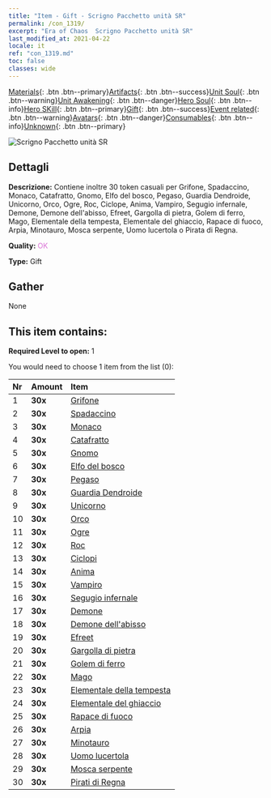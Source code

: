 ```yaml
---
title: "Item - Gift - Scrigno Pacchetto unità SR"
permalink: /con_1319/
excerpt: "Era of Chaos  Scrigno Pacchetto unità SR"
last_modified_at: 2021-04-22
locale: it
ref: "con_1319.md"
toc: false
classes: wide
---
```

 [Materials](/ItemsIT/){: .btn .btn--primary}[Artifacts](/ItemsIT/Artifacts/){: .btn .btn--success}[Unit Soul](/ItemsIT/UnitSoul/){: .btn .btn--warning}[Unit Awakening](/ItemsIT/UnitAwakening/){: .btn .btn--danger}[Hero Soul](/ItemsIT/HeroSoul/){: .btn .btn--info}[Hero SKill](/ItemsIT/HeroSkill/){: .btn .btn--primary}[Gift](/ItemsIT/Gift/){: .btn .btn--success}[Event related](/ItemsIT/Events/){: .btn .btn--warning}[Avatars](/ItemsIT/Avatars/){: .btn .btn--danger}[Consumables](/ItemsIT/Consumables/){: .btn .btn--info}[Unknown](/ItemsIT/Unknown/){: .btn .btn--primary}

 ![Scrigno Pacchetto unità SR](/images/t/i_907035.png)

## Dettagli
 **Descrizione:** Contiene inoltre 30 token casuali per Grifone, Spadaccino, Monaco, Catafratto, Gnomo, Elfo del bosco, Pegaso, Guardia Dendroide, Unicorno, Orco, Ogre, Roc, Ciclope, Anima, Vampiro, Segugio infernale, Demone, Demone dell'abisso, Efreet, Gargolla di pietra, Golem di ferro, Mago, Elementale della tempesta, Elementale del ghiaccio, Rapace di fuoco, Arpia, Minotauro, Mosca serpente, Uomo lucertola o Pirata di Regna.

 **Quality:** <span style="color: #DA70D6">OK</span>

 **Type:** Gift

## Gather

  None

## This item contains:

 **Required Level to open:** 1

 You would need to choose 1 item from the list (0):

  | Nr | Amount |     Item    |
  |:---|:-------|:------------|
  | 1 |  **30x** | [Grifone](/ItemsIT/unt_192/) |  | 
  | 2 |  **30x** | [Spadaccino](/ItemsIT/unt_193/) |  | 
  | 3 |  **30x** | [Monaco](/ItemsIT/unt_194/) |  | 
  | 4 |  **30x** | [Catafratto](/ItemsIT/unt_195/) |  | 
  | 5 |  **30x** | [Gnomo](/ItemsIT/unt_200/) |  | 
  | 6 |  **30x** | [Elfo del bosco](/ItemsIT/unt_201/) |  | 
  | 7 |  **30x** | [Pegaso](/ItemsIT/unt_202/) |  | 
  | 8 |  **30x** | [Guardia Dendroide](/ItemsIT/unt_203/) |  | 
  | 9 |  **30x** | [Unicorno](/ItemsIT/unt_204/) |  | 
  | 10 |  **30x** | [Orco](/ItemsIT/unt_219/) |  | 
  | 11 |  **30x** | [Ogre](/ItemsIT/unt_220/) |  | 
  | 12 |  **30x** | [Roc](/ItemsIT/unt_221/) |  | 
  | 13 |  **30x** | [Ciclopi](/ItemsIT/unt_222/) |  | 
  | 14 |  **30x** | [Anima](/ItemsIT/unt_210/) |  | 
  | 15 |  **30x** | [Vampiro](/ItemsIT/unt_211/) |  | 
  | 16 |  **30x** | [Segugio infernale](/ItemsIT/unt_228/) |  | 
  | 17 |  **30x** | [Demone](/ItemsIT/unt_229/) |  | 
  | 18 |  **30x** | [Demone dell'abisso](/ItemsIT/unt_230/) |  | 
  | 19 |  **30x** | [Efreet](/ItemsIT/unt_231/) |  | 
  | 20 |  **30x** | [Gargolla di pietra](/ItemsIT/unt_236/) |  | 
  | 21 |  **30x** | [Golem di ferro](/ItemsIT/unt_237/) |  | 
  | 22 |  **30x** | [Mago](/ItemsIT/unt_238/) |  | 
  | 23 |  **30x** | [Elementale della tempesta](/ItemsIT/unt_263/) |  | 
  | 24 |  **30x** | [Elementale del ghiaccio](/ItemsIT/unt_264/) |  | 
  | 25 |  **30x** | [Rapace di fuoco](/ItemsIT/unt_268/) |  | 
  | 26 |  **30x** | [Arpia](/ItemsIT/unt_245/) |  | 
  | 27 |  **30x** | [Minotauro](/ItemsIT/unt_248/) |  | 
  | 28 |  **30x** | [Uomo lucertola](/ItemsIT/unt_254/) |  | 
  | 29 |  **30x** | [Mosca serpente](/ItemsIT/unt_255/) |  | 
  | 30 |  **30x** | [Pirati di Regna](/ItemsIT/unt_273/) |  | 
